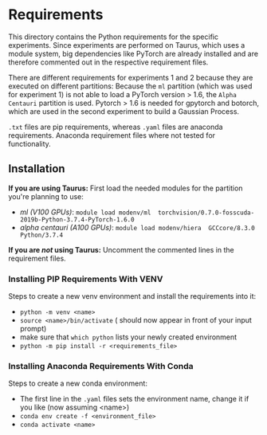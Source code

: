 # Requirements

This directory contains the Python requirements for the specific experiments. Since experiments are performed on Taurus, which uses a module system, big dependencies like PyTorch are already installed and are therefore commented out in the respective requirement files.

There are different requirements for experiments 1 and 2 because they are executed on different partitions: Because the `ml` partition (which was used for experiment 1) is not able to load a PyTorch version > 1.6, the `Alpha Centauri` partition is used. Pytorch > 1.6 is needed for gpytorch and botorch, which are used in the second experiment to build a Gaussian Process.

`.txt` files are pip requirements, whereas `.yaml` files are anaconda requirements. Anaconda requirement files where not tested for functionality.

## Installation

**If you are using Taurus:** First load the needed modules for the partition you're planning to use:
- _ml (V100 GPUs)_: `module load modenv/ml  torchvision/0.7.0-fosscuda-2019b-Python-3.7.4-PyTorch-1.6.0`
- _alpha centauri (A100 GPUs)_: `module load modenv/hiera  GCCcore/8.3.0  Python/3.7.4`

**If you are _not_ using Taurus:** Uncomment the commented lines in the requirement files.

### Installing PIP Requirements With VENV

Steps to create a new venv environment and install the requirements into it:
- `python -m venv <name>`
- `source <name>/bin/activate` (<name> should now appear in front of your input prompt)
- make sure that `which python` lists your newly created environment
- `python -m pip install -r <requirements_file>`

### Installing Anaconda Requirements With Conda

Steps to create a new conda environment:
- The first line in the `.yaml` files sets the environment name, change it if you like (now assuming \<name>)
- `conda env create -f <environment_file>`
- `conda activate <name>`
